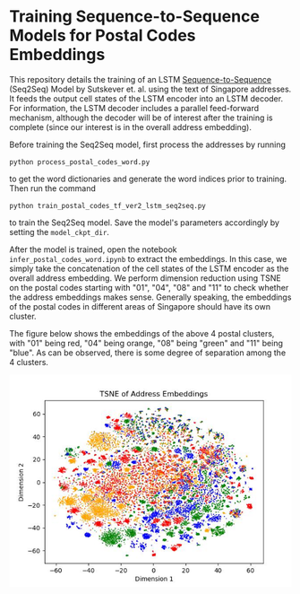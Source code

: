 # Training Sequence-to-Sequence Models for Postal Codes Embeddings
This repository details the training of an LSTM [Sequence-to-Sequence](https://arxiv.org/abs/1409.3215) (Seq2Seq) Model by Sutskever et. al. using the text of Singapore addresses. It feeds the output cell states of the LSTM encoder into an LSTM decoder. For information, the LSTM decoder includes a parallel feed-forward mechanism, although the decoder will be of interest after the training is complete (since our interest is in the overall address embedding).

Before training the Seq2Seq model, first process the addresses by running
```
python process_postal_codes_word.py
```
to get the word dictionaries and generate the word indices prior to training. Then run the command
```
python train_postal_codes_tf_ver2_lstm_seq2seq.py
```
to train the Seq2Seq model. Save the model's parameters accordingly by setting the `model_ckpt_dir`.

After the model is trained, open the notebook `infer_postal_codes_word.ipynb` to extract the embeddings. In this case, we simply take the concatenation of the cell states of the LSTM encoder as the overall address embedding. We perform dimension reduction using TSNE on the postal codes starting with "01", "04", "08" and "11" to check whether the address embeddings makes sense. Generally speaking, the embeddings of the postal codes in different areas of Singapore should have its own cluster. 

The figure below shows the embeddings of the above 4 postal clusters, with "01" being red, "04" being orange, "08" being "green" and "11" being "blue". As can be observed, there is some degree of separation among the 4 clusters.

![tsne_address_embeddings](TSNE_Address_Embeddings.jpg)
